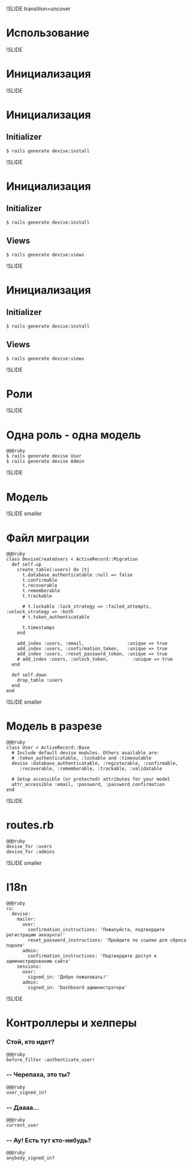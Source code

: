 !SLIDE transition=uncover
# Использование #

!SLIDE
# Инициализация #

!SLIDE
# Инициализация #

## Initializer
    $ rails generate devise:install

!SLIDE
# Инициализация #

## Initializer
    $ rails generate devise:install
## Views
    $ rails generate devise:views

!SLIDE
# Инициализация #

## Initializer
    $ rails generate devise:install
## Views
    $ rails generate devise:views

!SLIDE 
# Роли #

!SLIDE

# Одна роль - одна модель #

    @@@ruby
    $ rails generate devise User
    $ rails generate devise Admin

!SLIDE
# Модель #


!SLIDE smaller
# Файл миграции #
    @@@ruby
    class DeviseCreateUsers < ActiveRecord::Migration
      def self.up
        create_table(:users) do |t|
          t.database_authenticatable :null => false
          t.confirmable
          t.recoverable
          t.rememberable
          t.trackable

          # t.lockable :lock_strategy => :failed_attempts, :unlock_strategy => :both
          # t.token_authenticatable

          t.timestamps
        end

        add_index :users, :email,                :unique => true
        add_index :users, :confirmation_token,   :unique => true
        add_index :users, :reset_password_token, :unique => true
        # add_index :users, :unlock_token,         :unique => true
      end

      def self.down
        drop_table :users
      end
    end
        
!SLIDE smaller
# Модель в разрезе #
    @@@ruby
    class User < ActiveRecord::Base
      # Include default devise modules. Others available are:
      # :token_authenticatable, :lockable and :timeoutable
      devise :database_authenticatable, :registerable, :confirmable,
         :recoverable, :rememberable, :trackable, :validatable

      # Setup accessible (or protected) attributes for your model
      attr_accessible :email, :password, :password_confirmation
    end

!SLIDE 
# routes.rb #

    @@@ruby
    devise_for :users
    devise_for :admins

!SLIDE smaller
# I18n #

    @@@ruby
    ru:
      devise:
        mailer:
          user: 
            confirmation_instructions: 'Пожалуйста, подтвердите регистрацию аккаунта!'
            reset_password_instructions: 'Пройдите по ссылке для сброса пароля'
          admin:
            confirmation_instructions: 'Подтвердите доступ к администрированию сайта'
        sessions:
          user:
            signed_in: 'Добро пожаловать!'
          admin:
            signed_in: 'Dashboard администратора'

!SLIDE 
# Контроллеры и хелперы #

### Стой, кто идет?

    @@@ruby
    before_filter :authenticate_user!

### -- Черепаха, это ты?

    @@@ruby
    user_signed_in?

### -- Даааа...

    @@@ruby
    current_user

### -- Ау! Есть тут кто-нибудь?

    @@@ruby
    anybody_signed_in?
